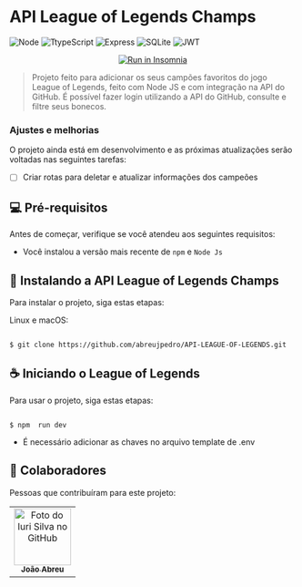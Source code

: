 # API League of Legends Champs


![Node](https://camo.githubusercontent.com/7d7b100e379663ee40a20989e6c61737e6396c1dafc3a7c6d2ada8d4447eb0e4/68747470733a2f2f696d672e736869656c64732e696f2f62616467652f6e6f64652e6a732d3644413535463f7374796c653d666f722d7468652d6261646765266c6f676f3d6e6f64652e6a73266c6f676f436f6c6f723d7768697465)
![TtypeScript](https://camo.githubusercontent.com/ee71fcc1aa3d059265517741dffc4161922fd744377e7a5f07c43381d0aa9aac/68747470733a2f2f696d672e736869656c64732e696f2f62616467652f747970657363726970742d2532333030374143432e7376673f7374796c653d666f722d7468652d6261646765266c6f676f3d74797065736372697074266c6f676f436f6c6f723d7768697465)
![Express](https://camo.githubusercontent.com/8286a45a106e1a3c07489f83a38159981d888518a740b59c807ffc1b7b1e2f7b/68747470733a2f2f696d672e736869656c64732e696f2f62616467652f657870726573732e6a732d2532333430346435392e7376673f7374796c653d666f722d7468652d6261646765266c6f676f3d65787072657373266c6f676f436f6c6f723d253233363144414642)
![SQLite](https://camo.githubusercontent.com/b310667470594171440f9b80f624787ea58555296d88af177788509b0d73a40b/68747470733a2f2f696d672e736869656c64732e696f2f62616467652f73716c6974652d2532333037343035652e7376673f7374796c653d666f722d7468652d6261646765266c6f676f3d73716c697465266c6f676f436f6c6f723d7768697465)
![JWT](https://camo.githubusercontent.com/4590c0af4aeb1b75233885f86e80c1da8cb2afd401173a40e41370f5cad5db20/68747470733a2f2f696d672e736869656c64732e696f2f62616467652f4a57542d626c61636b3f7374796c653d666f722d7468652d6261646765266c6f676f3d4a534f4e253230776562253230746f6b656e73)


<p id="insomniaButton" align="center">
  <a href="https://insomnia.rest/run/?label=League%20of%20Legends%20API&uri=https%3A%2F%2Fraw.githubusercontent.com%2Fabreujpedro%2FAPI-LEAGUE-OF-LEGENDS%2Fmaster%2FLol%2520api" target="_blank"><img src="https://insomnia.rest/images/run.svg" alt="Run in Insomnia"></a>
</p>


> Projeto feito para adicionar os seus campões favoritos do jogo League of Legends, feito com Node JS e com integração na API do GitHub.
> É possível fazer login utilizando a API do GitHub, consulte e filtre seus bonecos.

### Ajustes e melhorias

O projeto ainda está em desenvolvimento e as próximas atualizações serão voltadas nas seguintes tarefas:

- [ ] Criar rotas para deletar e atualizar informações dos campeões

## 💻 Pré-requisitos

Antes de começar, verifique se você atendeu aos seguintes requisitos:
* Você instalou a versão mais recente de `npm` e `Node Js`

## 🚀 Instalando a API League of Legends Champs

Para instalar o projeto, siga estas etapas:

Linux e macOS:
```

$ git clone https://github.com/abreujpedro/API-LEAGUE-OF-LEGENDS.git

```

## ☕ Iniciando o League of Legends

Para usar o projeto, siga estas etapas:

```

$ npm  run dev

```

* É necessário adicionar as chaves no arquivo template de .env


## 🤝 Colaboradores

Pessoas que contribuíram para este projeto:

<table>
  <tr>
    <td align="center">
      <a href="#">
        <img src="https://avatars.githubusercontent.com/u/78066198?v=4" width="100px;" alt="Foto do Iuri Silva no GitHub"/><br>
        <sub>
          <b>João Abreu</b>
        </sub>
      </a>
    </td>
</table>

